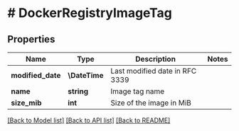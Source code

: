 # # DockerRegistryImageTag

## Properties

Name | Type | Description | Notes
------------ | ------------- | ------------- | -------------
**modified_date** | **\DateTime** | Last modified date in RFC 3339 |
**name** | **string** | Image tag name |
**size_mib** | **int** | Size of the image in MiB |

[[Back to Model list]](../../README.md#models) [[Back to API list]](../../README.md#endpoints) [[Back to README]](../../README.md)
